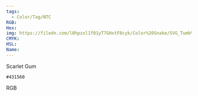 ```yaml
---
tags:
  - Color/Tag/NTC
RGB:
Hex:
img: https://filedn.com/l0hpzxl1f01yT7GHxtF8cyk/Color%20Snake/SVG_Tumb%20Mass%20No%20Name/431560.svg
CMYK:
HSL:
Name:
---
```

Scarlet Gum
```palette
#431560
```
RGB
